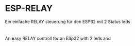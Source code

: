 
# ESP-RELAY

Ein einfache RELAY steuerung für den ESP32 mit 2 Status leds

#
An easy RELAY controll for an ESp32 with 2 leds and


